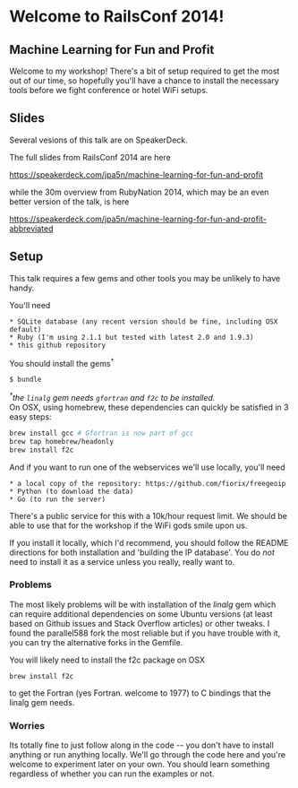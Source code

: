 # Welcome to RailsConf 2014!
## Machine Learning for Fun and Profit

Welcome to my workshop! There's a bit of setup required to get the most out of our time, so hopefully you'll have a chance to install the necessary tools before we fight conference or hotel WiFi setups.

## Slides

Several vesions of this talk are on SpeakerDeck.

The full slides from RailsConf 2014 are here 

https://speakerdeck.com/jpa5n/machine-learning-for-fun-and-profit

while the 30m overview from RubyNation 2014, which may be an even better version of the talk, is here

https://speakerdeck.com/jpa5n/machine-learning-for-fun-and-profit-abbreviated

## Setup

This talk requires a few gems and other tools you may be unlikely to have handy. 

You'll need

	* SQLite database (any recent version should be fine, including OSX default)
	* Ruby (I'm using 2.1.1 but tested with latest 2.0 and 1.9.3)
	* this github repository
	
You should install the gems<sup>†</sup>

`$ bundle`

_<sup>†</sup>the `linalg` gem needs `gfortran` and `f2c` to be installed._  
On OSX, using homebrew, these dependencies can quickly be satisfied in 3 easy steps: 
```bash 
brew install gcc # Gfortran is now part of gcc
brew tap homebrew/headonly
brew install f2c
```

And if you want to run one of the webservices we'll use locally, you'll need

	* a local copy of the repository: https://github.com/fiorix/freegeoip
	* Python (to download the data)
	* Go (to run the server)

There's a public service for this with a 10k/hour request limit. We should be able to use that for the workshop if the WiFi gods smile upon us.

If you install it locally, which I'd recommend, you should follow the README directions for both installation and 'building the IP database'. You do *not* need to install it as a service unless you really, really want to.
	
### Problems

The most likely problems will be with installation of the _linalg_ gem which can require additional dependencies on some Ubuntu versions (at least based on Github issues and Stack Overflow articles) or other tweaks. I found the parallel588 fork the most reliable but if you have trouble with it, you can try the alternative forks in the Gemfile.

You will likely need to install the f2c package on OSX

`brew install f2c`

to get the Fortran (yes Fortran. welcome to 1977) to C bindings that the linalg gem needs.

### Worries

Its totally fine to just follow along in the code -- you don't have to install anything or run anything locally. We'll go through the code here and you're welcome to experiment later on your own. You should learn something regardless of whether you can run the examples or not.



